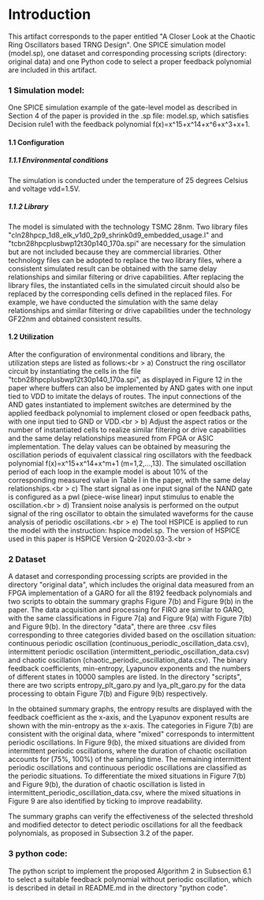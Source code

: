 Introduction
===

This artifact corresponds to the paper entitled "A Closer Look at the Chaotic Ring Oscillators based TRNG Design". One SPICE simulation model (model.sp), one dataset and corresponding processing scripts (directory: original data) and one Python code to select a proper feedback polynomial are included in this artifact. 

### 1  Simulation model:
One SPICE simulation example of the gate-level model as described in Section 4 of the paper is provided in the .sp file: model.sp, which satisfies Decision rule1 with the feedback polynomial f(x)=x^15+x^14+x^6+x^3+x+1.

#### 1.1  Configuration

##### 1.1.1  Environmental conditions
	
The simulation is conducted under the temperature of 25 degrees Celsius and voltage vdd=1.5V.

##### 1.1.2  Library
	
The model is simulated with the technology TSMC 28nm. Two library files "cln28hpcp_1d8_elk_v1d0_2p9_shrink0d9_embedded_usage.l" and "tcbn28hpcplusbwp12t30p140_170a.spi" are necessary for the simulation but are not included because they are commercial libraries. Other technology files can be adopted to replace the two library files, where a consistent simulated result can be obtained with the same delay relationships and similar filtering or drive capabilities. After replacing the library files, the instantiated cells in the simulated circuit should also be replaced by the corresponding cells defined in the replaced files. For example, we have conducted the simulation with the same delay relationships and similar filtering or drive capabilities under the technology GF22nm and obtained consistent results.

#### 1.2  Utilization

After the configuration of environmental conditions and library, the utilization steps are listed as follows:<br \>
        a) Construct the ring oscillator circuit by instantiating the cells in the file "tcbn28hpcplusbwp12t30p140_170a.spi", as displayed in Figure 12 in the paper where buffers can also be implemented by AND gates with one input tied to VDD to imitate the delays of routes. The input connections of the AND gates instantiated to implement switches are determined by the applied feedback polynomial to implement closed or open feedback paths, with one input tied to GND or VDD.<br \>
	b) Adjust the aspect ratios or the number of instantiated cells to realize similar filtering or drive capabilities and the same delay relationships measured from FPGA or ASIC implementation. The delay values can be obtained by measuring the oscillation periods of equivalent classical ring oscillators with the feedback polynomial f(x)=x^15+x^14+x^m+1 (m=1,2,...,13). The simulated oscillation period of each loop in the example model is about 10% of the corresponding measured value in Table I in the paper, with the same delay relationships.<br \>
	c) The start signal as one input signal of the NAND gate is configured as a pwl (piece-wise linear) input stimulus to enable the oscillation.<br \>
	d) Transient noise analysis is performed on the output signal of the ring oscillator to obtain the simulated waveforms for the cause analysis of periodic oscillations.<br \>
	e) The tool HSPICE is applied to run the model with the instruction: hspice model.sp. The version of HSPICE used in this paper is HSPICE Version Q-2020.03-3.<br \>
	
### 2  Dataset

A dataset and corresponding processing scripts are provided in the directory "original data", which includes the original data measured from an FPGA implementation of a GARO for all the 8192 feedback polynomials and two scripts to obtain the summary graphs Figure 7(b) and Figure 9(b) in the paper. The data acquisition and processing for FIRO are similar to GARO, with the same classifications in Figure 7(a) and Figure 9(a) with Figure 7(b) and Figure 9(b). In the directory "data", there are three .csv files corresponding to three categories divided based on the oscillation situation: continuous periodic oscillation (continuous_periodic_oscillation_data.csv), intermittent periodic oscillation (intermittent_periodic_oscillation_data.csv) and chaotic oscillation (chaotic_periodic_oscillation_data.csv). The binary feedback coefficients, min-entropy, Lyapunov exponents and the numbers of different states in 10000 samples are listed. In the directory "scripts", there are two scripts entropy_plt_garo.py and lya_plt_garo.py for the data processing to obtain Figure 7(b) and Figure 9(b) respectively.

In the obtained summary graphs, the entropy results are displayed with the feedback coefficient as the x-axis, and the Lyapunov exponent results are shown with the min-entropy as the x-axis. The categories in Figure 7(b) are consistent with the original data, where "mixed" corresponds to intermittent periodic oscillations. In Figure 9(b), the mixed situations are divided from intermittent periodic oscillations, where the duration of chaotic oscillation accounts for [75%, 100%) of the sampling time. The remaining intermittent periodic oscillations and continuous periodic oscillations are classified as the periodic situations. To differentiate the mixed situations in Figure 7(b) and Figure 9(b), the duration of chaotic oscillation is listed in intermittent_periodic_oscillation_data.csv, where the mixed situations in Figure 9 are also identified by ticking to improve readability.

The summary graphs can verify the effectiveness of the selected threshold and modified detector to detect periodic oscillations for all the feedback polynomials, as proposed in Subsection 3.2 of the paper.

### 3  python code:
The python script to implement the proposed Algorithm 2 in Subsection 6.1 to select a suitable feedback polynomial without periodic oscillation, which is described in detail in README.md in the directory "python code".


